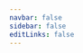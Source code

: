 ```yaml
---
navbar: false
sidebar: false
editLinks: false
---
```

<ClientOnly>
<Run type="defineComponent"/>
</ClientOnly>
